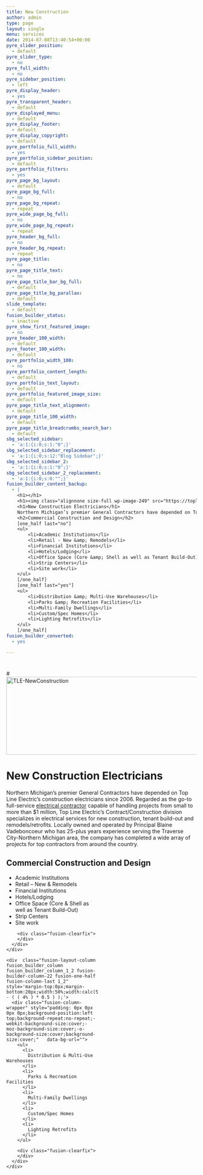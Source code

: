 ```yaml
---
title: New Construction
author: admin
type: page
layout: single
menu: services
date: 2014-07-08T13:40:54+00:00
pyre_slider_position:
  - default
pyre_slider_type:
  - no
pyre_full_width:
  - no
pyre_sidebar_position:
  - left
pyre_display_header:
  - yes
pyre_transparent_header:
  - default
pyre_displayed_menu:
  - default
pyre_display_footer:
  - default
pyre_display_copyright:
  - default
pyre_portfolio_full_width:
  - yes
pyre_portfolio_sidebar_position:
  - default
pyre_portfolio_filters:
  - yes
pyre_page_bg_layout:
  - default
pyre_page_bg_full:
  - no
pyre_page_bg_repeat:
  - repeat
pyre_wide_page_bg_full:
  - no
pyre_wide_page_bg_repeat:
  - repeat
pyre_header_bg_full:
  - no
pyre_header_bg_repeat:
  - repeat
pyre_page_title:
  - no
pyre_page_title_text:
  - no
pyre_page_title_bar_bg_full:
  - default
pyre_page_title_bg_parallax:
  - default
slide_template:
  - default
fusion_builder_status:
  - inactive
pyre_show_first_featured_image:
  - no
pyre_header_100_width:
  - default
pyre_footer_100_width:
  - default
pyre_portfolio_width_100:
  - no
pyre_portfolio_content_length:
  - default
pyre_portfolio_text_layout:
  - default
pyre_portfolio_featured_image_size:
  - default
pyre_page_title_text_alignment:
  - default
pyre_page_title_100_width:
  - default
pyre_page_title_breadcrumbs_search_bar:
  - default
sbg_selected_sidebar:
  - 'a:1:{i:0;s:1:"0";}'
sbg_selected_sidebar_replacement:
  - 'a:1:{i:0;s:12:"Blog Sidebar";}'
sbg_selected_sidebar_2:
  - 'a:1:{i:0;s:1:"0";}'
sbg_selected_sidebar_2_replacement:
  - 'a:1:{i:0;s:0:"";}'
fusion_builder_content_backup:
  - |
    <h1></h1>
    <h1><img class="alignnone size-full wp-image-249" src="https://toplineelectric.us/wp-content/uploads/2014/07/TLE-NewConstruction.png" alt="TLE-NewConstruction" width="622" height="206" /></h1>
    <h1>New Construction Electricians</h1>
    Northern Michigan’s premier General Contractors have depended on Top Line Electric's construction electricians since 2006. Regarded as the go-to full-service <a title="Home" href="https://toplineelectric.us/">electrical contractor</a> capable of handling projects from small to more than $1 million, Top Line Electric’s Contract/Construction division specializes in electrical services for new construction, tenant build-out and remodels/retrofits. Locally owned and operated by Principal Blaine Vadeboncoeur who has 25-plus years experience serving the Traverse City-Northern Michigan area, the company has completed a wide array of projects for top contractors from around the country.
    <h2>Commercial Construction and Design</h2>
    [one_half last="no"]
    <ul>
    	<li>Academic Institutions</li>
    	<li>Retail - New &amp; Remodels</li>
    	<li>Financial Institutions</li>
    	<li>Hotels/Lodging</li>
    	<li>Office Space (Core &amp; Shell as well as Tenant Build-Out)</li>
    	<li>Strip Centers</li>
    	<li>Site work</li>
    </ul>
    [/one_half]
    [one_half last="yes"]
    <ul>
    	<li>Distribution &amp; Multi-Use Warehouses</li>
    	<li>Parks &amp; Recreation Facilities</li>
    	<li>Multi-Family Dwellings</li>
    	<li>Custom/Spec Homes</li>
    	<li>Lighting Retrofits</li>
    </ul>
    [/one_half]
fusion_builder_converted:
  - yes

---
```

# 

#<img loading="lazy" class="alignnone size-full wp-image-249" src="https://toplineelectric.us/wp-content/uploads/2014/07/TLE-NewConstruction.png" alt="TLE-NewConstruction" width="622" height="206" srcset="https://toplineelectric.us/wp-content/uploads/2014/07/TLE-NewConstruction-300x99.png 300w, https://toplineelectric.us/wp-content/uploads/2014/07/TLE-NewConstruction.png 622w" sizes="(max-width: 622px) 100vw, 622px" /> 

# New Construction Electricians

Northern Michigan’s premier General Contractors have depended on Top Line Electric&#8217;s construction electricians since 2006. Regarded as the go-to full-service [electrical contractor][1] capable of handling projects from small to more than $1 million, Top Line Electric’s Contract/Construction division specializes in electrical services for new construction, tenant build-out and remodels/retrofits. Locally owned and operated by Principal Blaine Vadeboncoeur who has 25-plus years experience serving the Traverse City-Northern Michigan area, the company has completed a wide array of projects for top contractors from around the country.

## Commercial Construction and Design

<div class="fusion-fullwidth fullwidth-box fusion-builder-row-11 hundred-percent-fullwidth non-hundred-percent-height-scrolling"  style='background-color: rgba(255,255,255,0);background-position: center center;background-repeat: no-repeat;padding-top:0px;padding-right:0px;padding-bottom:0px;padding-left:0px;'>
  <div class="fusion-builder-row fusion-row ">
    <div  class="fusion-layout-column fusion_builder_column fusion_builder_column_1_2 fusion-builder-column-21 fusion-one-half fusion-column-first 1_2"  style='margin-top:0px;margin-bottom:20px;width:50%;width:calc(50% - ( ( 4% ) * 0.5 ) );margin-right: 4%;'>
      <div class="fusion-column-wrapper" style="padding: 0px 0px 0px 0px;background-position:left top;background-repeat:no-repeat;-webkit-background-size:cover;-moz-background-size:cover;-o-background-size:cover;background-size:cover;"   data-bg-url="">
        <ul>
          <li>
            Academic Institutions
          </li>
          <li>
            Retail &#8211; New & Remodels
          </li>
          <li>
            Financial Institutions
          </li>
          <li>
            Hotels/Lodging
          </li>
          <li>
            Office Space (Core & Shell as well as Tenant Build-Out)
          </li>
          <li>
            Strip Centers
          </li>
          <li>
            Site work
          </li>
        </ul>
        
        <div class="fusion-clearfix">
        </div>
      </div>
    </div>
    
    <div  class="fusion-layout-column fusion_builder_column fusion_builder_column_1_2 fusion-builder-column-22 fusion-one-half fusion-column-last 1_2"  style='margin-top:0px;margin-bottom:20px;width:50%;width:calc(50% - ( ( 4% ) * 0.5 ) );'>
      <div class="fusion-column-wrapper" style="padding: 0px 0px 0px 0px;background-position:left top;background-repeat:no-repeat;-webkit-background-size:cover;-moz-background-size:cover;-o-background-size:cover;background-size:cover;"   data-bg-url="">
        <ul>
          <li>
            Distribution & Multi-Use Warehouses
          </li>
          <li>
            Parks & Recreation Facilities
          </li>
          <li>
            Multi-Family Dwellings
          </li>
          <li>
            Custom/Spec Homes
          </li>
          <li>
            Lighting Retrofits
          </li>
        </ul>
        
        <div class="fusion-clearfix">
        </div>
      </div>
    </div>
  </div>
</div>

 [1]: https://toplineelectric.us/ "Home"